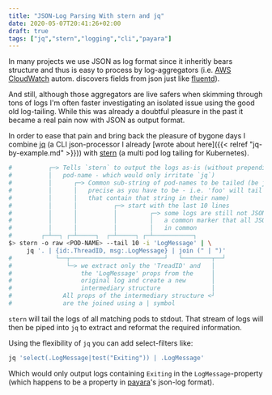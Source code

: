 ```yaml
---
title: "JSON-Log Parsing With stern and jq"
date: 2020-05-07T20:41:26+02:00
draft: true
tags: ["jq","stern","logging","cli","payara"]
---
```


In many projects we use JSON as log format since it inheritly bears structure and thus is easy to process by log-aggregators (i.e. [AWS CloudWatch][cloudwatch] autom. discovers fields from json just like [fluentd][fluentd]).
<!--more-->
And still, although those aggregators are live safers when skimming through tons of logs I'm often faster investigating an isolated issue using the good old log-tailing. While this was already a doubtful pleasure in the past it became a real pain now with JSON as output format.

In order to ease that pain and bring back the pleasure of bygone days I combine [jq][jq] (a CLI json-processor I already [wrote about here]({{< relref "jq-by-example.md" >}})) with [stern][stern] (a multi pod log tailing for Kubernetes).

```bash
#          ┌─> Tells `stern` to output the logs as-is (without prepending the 
#          │   pod-name - which would only irritate `jq`)
#          │      ┌─> Common sub-string of pod-names to be tailed (be just as
#          │      │   precise as you have to be - i.e. 'foo' will tail all pods
#          │      │   that contain that string in their name) 
#          │      │          ┌─> start with the last 10 lines
#          │      │          │         ┌─> some logs are still not JSON ... find
#          │      │          │         │   a common marker that all JSON-logs have
#          │      │          │         │   in common
#        ┌─┴──┐ ┌─┴─────┐  ┌─┴─────┐ ┌─┴───────────┐
$> stern -o raw <POD-NAME> --tail 10 -i 'LogMessage' | \
     jq '. | {id:.ThreadID, msg:.LogMessage} | join (" | ")'
#            └──┬──────────────────────────┘   └────────┬──┘
#               └─> we extract only the 'TreadID' and   │
#                   the 'LogMessage' props from the     │
#                   original log and create a new       │
#                   intermediary structure              │
#              All props of the intermediary structure <┘
#              are the joined using a | symbol
```

`stern` will tail the logs of all matching pods to stdout. That stream of logs will then be piped into `jq` to extract and reformat the required information.

Using the flexibility of `jq` you can add select-filters like:
```bash
jq 'select(.LogMessage|test("Exiting")) | .LogMessage'
```
Which would only output logs containing `Exiting` in the `LogMessage`-property (which happens to be a property in [payara][payara]'s json-log format).



[fluentd]:https://www.fluentd.org/centralized_application_logging
[cloudwatch]:https://docs.aws.amazon.com/AmazonCloudWatch/latest/logs/CWL_AnalyzeLogData-discoverable-fields.html
[jq]:https://stedolan.github.io/jq/
[stern]:https://github.com/wercker/stern
[payara]:https://www.payara.fish/
